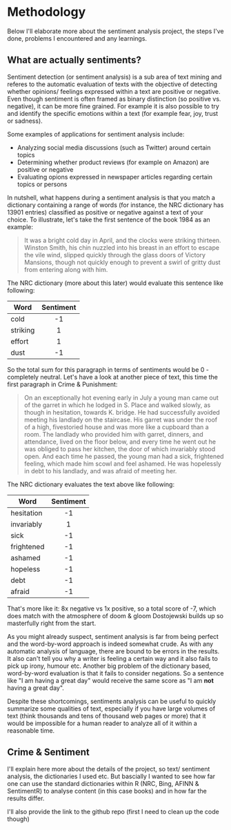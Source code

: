 # Methodology
Below I'll elaborate more about the sentiment analysis project, the steps I've done, problems I encountered and any learnings. 

## What are actually sentiments?
Sentiment detection (or sentiment analysis) is a sub area of text mining and referes to the automatic evaluation of texts with the objective of detecting whether opinions/ feelings expressed within a text are positive or negative. Even though sentiment is often framed as binary distinction (so positive vs. negative), it can be more fine grained. For example it is also possible to try and identify the specific emotions within a text (for example fear, joy, trust or sadness).

Some examples of applications for sentiment analysis include:

- Analyzing social media discussions (such as Twitter) around certain topics 
- Determining whether product reviews (for example on Amazon) are positive or negative
- Evaluating opions expressed in newspaper articles regarding certain topics or persons

In nutshell, what happens during a sentiment analysis is that you match a dictionary containing a range of words (for instance, the NRC dictionary has 13901 entries) classified as positive or negative against a text of your choice. 
To illustrate, let's take the first sentence of the book 1984 as an example:

>It was a bright cold day in April, and the clocks were striking
>thirteen. Winston Smith, his chin nuzzled into his
>breast in an effort to escape the vile wind, slipped quickly
>through the glass doors of Victory Mansions, though not
>quickly enough to prevent a swirl of gritty dust from entering
>along with him.

The NRC dictionary (more about this later) would evaluate this sentence like following:

| Word          | Sentiment     |
| ------------- |:-------------:|
| cold          | -1            |
| striking      |  1            |
| effort        |  1            |
| dust          | -1            |


So the total sum for this paragraph in terms of sentiments would be 0 - completely neutral. Let's have a look at another piece of text, this time the first paragraph in Crime & Punishment:

>On an exceptionally hot evening early in July a young
>man came out of the garret in which he lodged in S. Place
>and walked slowly, as though in hesitation, towards K.
>bridge.
>He had successfully avoided meeting his landlady on
>the staircase. His garret was under the roof of a high, fivestoried
>house and was more like a cupboard than a room.
>The landlady who provided him with garret, dinners, and
>attendance, lived on the floor below, and every time he
>went out he was obliged to pass her kitchen, the door of
>which invariably stood open. And each time he passed, the
>young man had a sick, frightened feeling, which made him
>scowl and feel ashamed. He was hopelessly in debt to his
>landlady, and was afraid of meeting her.

The NRC dictionary evaluates the text above like following:

| Word          | Sentiment     |
| ------------- |:-------------:|
| hesitation    | -1            |
| invariably    |  1            |
| sick          | -1            |
| frightened    | -1            |
| ashamed       | -1            |
| hopeless      | -1            |
| debt          | -1            |
| afraid        | -1            |

That's more like it: 8x negative vs 1x positive, so a total score of -7, which does match with the atmosphere of doom & gloom Dostojewski builds up so masterfully right from the start.

As you might already suspect, sentiment analysis is far from being perfect and the word-by-word approach is indeed somewhat crude. As with any automatic analysis of language, there are bound to be errors in the results. It also can't tell you why a writer is feeling a certain way and it also fails to pick up irony, humour etc. Another big problem of the dictionary based, word-by-word evaluation is that it fails to consider negations. So a sentence like "I am having a great day" would receive the same score as "I am __not__ having a great day".  

Despite these shortcomings, sentiments analysis can be useful to quickly summarize some qualities of text, especially if you have large volumes of text (think thousands and tens of thousand web pages or more) that it would be impossible for a human reader to analyze all of it within a reasonable time.

## Crime & Sentiment
I'll explain here more about the details of the project, so text/ sentiment analysis, the dictionaries I used etc. But bascially I wanted to see how far one can use the standard dictionaries within R (NRC, Bing, AFINN & SentimentR) to analyse content (in this case books) and in how far the results differ.

I'll also provide the link to the github repo (first I need to clean up the code though)
